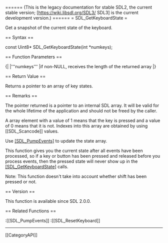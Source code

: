 ====== (This is the legacy documentation for stable SDL2, the current stable version; [https://wiki.libsdl.org/SDL3/ SDL3] is the current development version.) ======
= SDL_GetKeyboardState =

Get a snapshot of the current state of the keyboard.

== Syntax ==

<syntaxhighlight lang='c'>
const Uint8* SDL_GetKeyboardState(int *numkeys);
</syntaxhighlight>

== Function Parameters ==

{|
|'''numkeys'''
|if non-NULL, receives the length of the returned array
|}

== Return Value ==

Returns a pointer to an array of key states.

== Remarks ==

The pointer returned is a pointer to an internal SDL array. It will be
valid for the whole lifetime of the application and should not be freed by
the caller.

A array element with a value of 1 means that the key is pressed and a value
of 0 means that it is not. Indexes into this array are obtained by using
[[SDL_Scancode]] values.

Use [[SDL_PumpEvents]]() to update the state array.

This function gives you the current state after all events have been
processed, so if a key or button has been pressed and released before you
process events, then the pressed state will never show up in the
[[SDL_GetKeyboardState]]() calls.

Note: This function doesn't take into account whether shift has been
pressed or not.

== Version ==

This function is available since SDL 2.0.0.

== Related Functions ==

:[[SDL_PumpEvents]]
:[[SDL_ResetKeyboard]]

----
[[CategoryAPI]]


